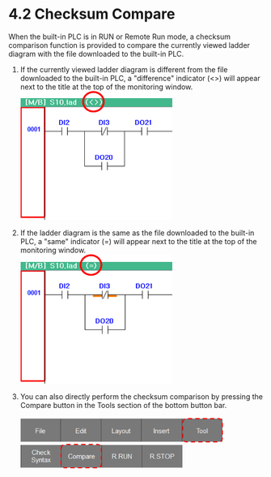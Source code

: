 # 4.2 Checksum Compare
When the built-in PLC is in RUN or Remote Run mode, a checksum comparison function is provided to compare the currently viewed ladder diagram with the file downloaded to the built-in PLC. <br>

1. If the currently viewed ladder diagram is different from the file downloaded to the built-in PLC, a "difference" indicator (<>) will appear next to the title at the top of the monitoring window.<br>
    <img src="../_assets/chksum_diff_state.png" width ="300"><br>

2. If the ladder diagram is the same as the file downloaded to the built-in PLC, a "same" indicator (=) will appear next to the title at the top of the monitoring window.<br>
    <img src="../_assets/chksum_same_state.png" width ="300"><br>

3. You can also directly perform the checksum comparison by pressing the Compare button in the Tools section of the bottom button bar. <br><br>
    <img src="../_assets/f_btn_tool_en.png" width ="400"><br>
    <img src="../_assets/f_btn_compare_en.png" width ="320"><br>

